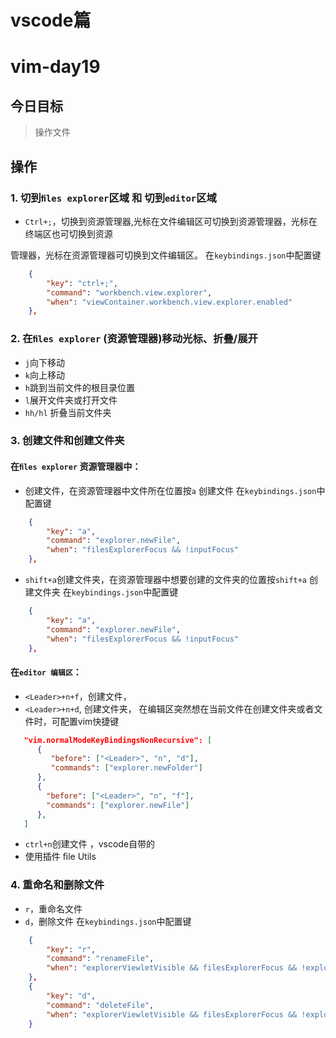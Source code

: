 # vscode篇
# vim-day19
## 今日目标
> 操作文件

## 操作
### 1. 切到`ﬁles explorer`区域 和 切到`editor`区域
+ `Ctrl+;`，切换到资源管理器,光标在文件编辑区可切换到资源管理器，光标在终端区也可切换到资源

管理器，光标在资源管理器可切换到文件编辑区。
在`keybindings.json`中配置键
```json
    {
        "key": "ctrl+;",
        "command": "workbench.view.explorer",
        "when": "viewContainer.workbench.view.explorer.enabled"
    },
```
### 2. 在`ﬁles explorer` (资源管理器)移动光标、折叠/展开
  + `j`向下移动
  + `k`向上移动
  + `h`跳到当前文件的根目录位置
  + `l`展开文件夹或打开文件
  + `hh/hl` 折叠当前文件夹 
### 3. 创建文件和创建文件夹
#### 在`ﬁles explorer` 资源管理器中：
+ 创建文件，在资源管理器中文件所在位置按`a` 创建文件
在`keybindings.json`中配置键
```json
    {
        "key": "a",
        "command": "explorer.newFile",
        "when": "filesExplorerFocus && !inputFocus"
    },
```
+ `shift+a`创建文件夹，在资源管理器中想要创建的文件夹的位置按`shift+a` 创建文件夹
在`keybindings.json`中配置键
```json
    {
        "key": "a",
        "command": "explorer.newFile",
        "when": "filesExplorerFocus && !inputFocus"
    },
```
#### 在`editor 编辑区`：
+ `<Leader>+n+f`，创建文件，
+ `<Leader>+n+d`, 创建文件夹，
在编辑区突然想在当前文件在创建文件夹或者文件时，可配置vim快捷键
```json
   "vim.normalModeKeyBindingsNonRecursive": [ 
      {
         "before": ["<Leader>", "n", "d"],
         "commands": ["explorer.newFolder"]
      },
      {
        "before": ["<Leader>", "n", "f"],
        "commands": ["explorer.newFile"]
      },
   ]
```
+ `ctrl+n`创建文件 ，vscode自带的
+ 使⽤插件 ﬁle Utils
### 4. 重命名和删除文件
+ `r`，重命名文件
+ `d`，删除文件
在`keybindings.json`中配置键
```json
    {
        "key": "r",
        "command": "renameFile",
        "when": "explorerViewletVisible && filesExplorerFocus && !explorerResourceIsRoot && !explorerResourceReadonly && !inputFocus"
    },
    {
        "key": "d",
        "command": "deleteFile",
        "when": "explorerViewletVisible && filesExplorerFocus && !explorerResourceReadonly && !inputFocus"
    }
```